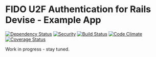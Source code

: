 # FIDO U2F Authentication for Rails Devise - Example App

[![Dependency Status](https://gemnasium.com/badges/github.com/CyberDeck/devise-fido-u2f-example-app.svg)](https://gemnasium.com/github.com/CyberDeck/devise-fido-u2f-example-app)
[![Security](https://hakiri.io/github/CyberDeck/devise-fido-u2f-example-app/master.svg)](https://hakiri.io/github/CyberDeck/devise-fido-u2f-example-app/master)
[![Build Status](https://travis-ci.org/CyberDeck/devise-fido-u2f-example-app.svg?branch=master)](https://travis-ci.org/CyberDeck/devise-fido-u2f-example-app)
[![Code Climate](https://codeclimate.com/github/CyberDeck/devise-fido-u2f-example-app/badges/gpa.svg)](https://codeclimate.com/github/CyberDeck/devise-fido-u2f-example-app)
[![Coverage Status](https://coveralls.io/repos/github/CyberDeck/devise-fido-u2f-example-app/badge.svg)](https://coveralls.io/github/CyberDeck/devise-fido-u2f-example-app)

Work in progress - stay tuned.
